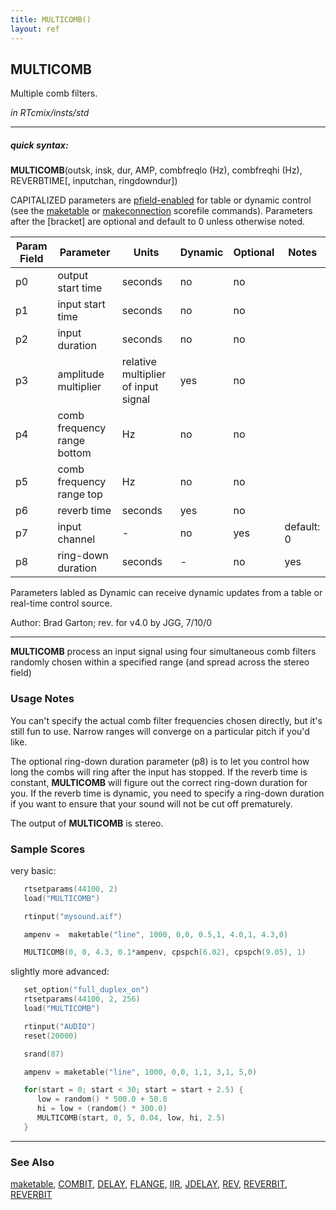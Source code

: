 ```yaml
---
title: MULTICOMB()
layout: ref
---
```


## MULTICOMB

Multiple comb filters.

*in RTcmix/insts/std*  
  

-----

##### quick syntax:

**MULTICOMB**(outsk, insk, dur, AMP, combfreqlo (Hz), combfreqhi (Hz),
REVERBTIME\[, inputchan, ringdowndur\])

CAPITALIZED parameters are [pfield-enabled](pfield-enabled.html) for
table or dynamic control (see the
[maketable](../scorefile/maketable.html) or
[makeconnection](../scorefile/makeconnection.html) scorefile
commands). Parameters after the \[bracket\] are optional and default to
0 unless otherwise noted.

Param Field	| Parameter | Units | Dynamic | Optional | Notes
----------- | --------- | ----- | -------- | --------- | ---------
p0 | output start time | seconds | no | no | 
p1 | input start time | seconds | no | no | 
p2 | input duration | seconds | no | no | 
p3 | amplitude multiplier | relative multiplier of input signal | yes | no | 
p4 | comb frequency range bottom | Hz | no | no | 
p5 | comb frequency range top | Hz | no | no | 
p6 | reverb time | seconds | yes | no | 
p7 | input channel |  -  | no | yes | default: 0 | 
p8 | ring-down duration | seconds |  -  | no | yes | default: p6 value |

Parameters labled as Dynamic can receive dynamic updates from a table or real-time control source.

Author:  Brad Garton; rev. for v4.0 by JGG, 7/10/0

  

-----

  
**MULTICOMB** process an input signal using four simultaneous comb
filters randomly chosen within a specified range (and spread across the
stereo field)

### Usage Notes

You can't specify the actual comb filter frequencies chosen directly,
but it's still fun to use. Narrow ranges will converge on a particular
pitch if you'd like.

The optional ring-down duration parameter (p8) is to let you control how
long the combs will ring after the input has stopped. If the reverb time
is constant, **MULTICOMB** will figure out the correct ring-down
duration for you. If the reverb time is dynamic, you need to specify a
ring-down duration if you want to ensure that your sound will not be cut
off prematurely.

The output of **MULTICOMB** is stereo.

### Sample Scores

very basic:

```cpp
   rtsetparams(44100, 2)
   load("MULTICOMB")

   rtinput("mysound.aif")

   ampenv =  maketable("line", 1000, 0,0, 0.5,1, 4.0,1, 4.3,0)

   MULTICOMB(0, 0, 4.3, 0.1*ampenv, cpspch(6.02), cpspch(9.05), 1)
```

  
  
slightly more advanced:

```cpp
   set_option("full_duplex_on")
   rtsetparams(44100, 2, 256)
   load("MULTICOMB")

   rtinput("AUDIO")
   reset(20000)

   srand(87)

   ampenv = maketable("line", 1000, 0,0, 1,1, 3,1, 5,0)

   for(start = 0; start < 30; start = start + 2.5) {
      low = random() * 500.0 + 50.0
      hi = low + (random() * 300.0)
      MULTICOMB(start, 0, 5, 0.04, low, hi, 2.5)
   }
```

  

-----

### See Also

[maketable](../scorefile/maketable.html), [COMBIT](COMBIT.html),
[DELAY](DELAY.html), [FLANGE](FLANGE.html), [IIR](IIR.html),
[JDELAY](JDELAY.html), [REV](REV.html), [REVERBIT](REVERBIT.html),
[REVERBIT](REVERBIT.html)
